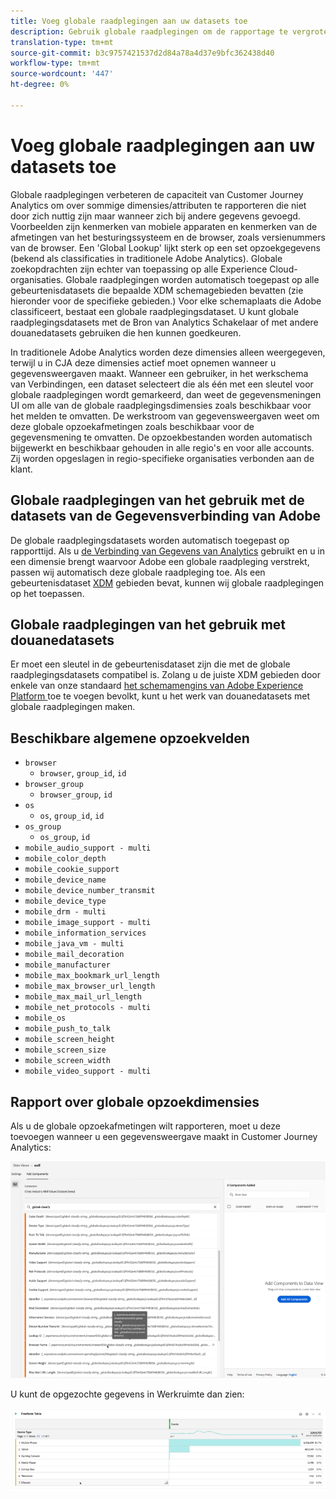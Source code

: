 ```yaml
---
title: Voeg globale raadplegingen aan uw datasets toe
description: Gebruik globale raadplegingen om de rapportage te vergroten met nuttige dimensies in Customer Journey Analytics.
translation-type: tm+mt
source-git-commit: b3c9757421537d2d84a78a4d37e9bfc362438d40
workflow-type: tm+mt
source-wordcount: '447'
ht-degree: 0%

---
```



# Voeg globale raadplegingen aan uw datasets toe

Globale raadplegingen verbeteren de capaciteit van Customer Journey Analytics om over sommige dimensies/attributen te rapporteren die niet door zich nuttig zijn maar wanneer zich bij andere gegevens gevoegd. Voorbeelden zijn kenmerken van mobiele apparaten en kenmerken van de afmetingen van het besturingssysteem en de browser, zoals versienummers van de browser. Een &#39;Global Lookup&#39; lijkt sterk op een set opzoekgegevens (bekend als classificaties in traditionele Adobe Analytics). Globale zoekopdrachten zijn echter van toepassing op alle Experience Cloud-organisaties. Globale raadplegingen worden automatisch toegepast op alle gebeurtenisdatasets die bepaalde XDM schemagebieden bevatten (zie hieronder voor de specifieke gebieden.)
Voor elke schemaplaats die Adobe classificeert, bestaat een globale raadplegingsdataset. U kunt globale raadplegingsdatasets met de Bron van Analytics Schakelaar of met andere douanedatasets gebruiken die hen kunnen goedkeuren.

In traditionele Adobe Analytics worden deze dimensies alleen weergegeven, terwijl u in CJA deze dimensies actief moet opnemen wanneer u gegevensweergaven maakt. Wanneer een gebruiker, in het werkschema van Verbindingen, een dataset selecteert die als één met een sleutel voor globale raadplegingen wordt gemarkeerd, dan weet de gegevensmeningen UI om alle van de globale raadplegingsdimensies zoals beschikbaar voor het melden te omvatten. De werkstroom van gegevensweergaven weet om deze globale opzoekafmetingen zoals beschikbaar voor de gegevensmening te omvatten. De opzoekbestanden worden automatisch bijgewerkt en beschikbaar gehouden in alle regio&#39;s en voor alle accounts. Zij worden opgeslagen in regio-specifieke organisaties verbonden aan de klant.

## Globale raadplegingen van het gebruik met de datasets van de Gegevensverbinding van Adobe

De globale raadplegingsdatasets worden automatisch toegepast op rapporttijd. Als u [de Verbinding van Gegevens van Analytics](https://experienceleague.adobe.com/docs/experience-platform/sources/connectors/adobe-applications/analytics.html?lang=en#connectors) gebruikt en u in een dimensie brengt waarvoor Adobe een globale raadpleging verstrekt, passen wij automatisch deze globale raadpleging toe. Als een gebeurtenisdataset [XDM](https://experienceleague.adobe.com/docs/experience-platform/xdm/home.html?lang=en) gebieden bevat, kunnen wij globale raadplegingen op het toepassen.

## Globale raadplegingen van het gebruik met douanedatasets

Er moet een sleutel in de gebeurtenisdataset zijn die met de globale raadplegingsdatasets compatibel is. Zolang u de juiste XDM gebieden door enkele van onze standaard [het schemamengins van Adobe Experience Platform ](https://experienceleague.adobe.com/docs/experience-platform/xdm/mixins/event/environment-details.html?lang=en#mixins) toe te voegen bevolkt, kunt u het werk van douanedatasets met globale raadplegingen maken.

## Beschikbare algemene opzoekvelden

* `browser`
   * `browser`, `group_id`, `id`
* `browser_group`
   * `browser_group`, `id`
* `os`
   * `os`,  `group_id`,  `id`
* `os_group`
   * `os_group`,  `id`
* `mobile_audio_support - multi`
* `mobile_color_depth`
* `mobile_cookie_support`
* `mobile_device_name`
* `mobile_device_number_transmit`
* `mobile_device_type`
* `mobile_drm - multi`
* `mobile_image_support - multi`
* `mobile_information_services`
* `mobile_java_vm - multi`
* `mobile_mail_decoration`
* `mobile_manufacturer`
* `mobile_max_bookmark_url_length`
* `mobile_max_browser_url_length`
* `mobile_max_mail_url_length`
* `mobile_net_protocols - multi`
* `mobile_os`
* `mobile_push_to_talk`
* `mobile_screen_height`
* `mobile_screen_size`
* `mobile_screen_width`
* `mobile_video_support - multi`

## Rapport over globale opzoekdimensies

Als u de globale opzoekafmetingen wilt rapporteren, moet u deze toevoegen wanneer u een gegevensweergave maakt in Customer Journey Analytics:

![](assets/global-lookup.png)

U kunt de opgezochte gegevens in Werkruimte dan zien:

![](assets/gl-reporting.png)

